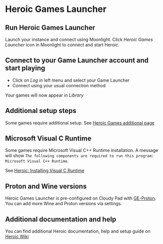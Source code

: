 # Heroic Games Launcher

## Run Heroic Games Launcher

Launch your instance and connect using Moonlight. Click _Heroic Games Launcher_ icon in Moonlight to connect and start Heroic. 

## Connect to your Game Launcher account and start playing

- Click on _Log in_ left menu and select your Game Launcher
- Connect using your usual connection method

Your games will now appear in _Library_

## Additional setup steps

Some games require additional setup. See [Heroic Games additional page](https://github.com/Heroic-Games-Launcher/HeroicGamesLauncher/wiki/Game-Workarounds)

## Microsoft Visual C Runtime

Some games require Microsoft Visual C++ Runtime installation. A message will show `The following components are required to run this program: Microsoft Visual C++ Runtime`.

See [Heroic: Installing Visual C Runtime](https://github.com/Heroic-Games-Launcher/HeroicGamesLauncher/wiki/Installing-Visual-C---Runtime)

## Proton and Wine versions

Heroic Games Launcher is pre-configured on Cloudy Pad with [GE-Proton](https://github.com/GloriousEggroll/proton-ge-custom). You can add more Wine and Proton versions via settings. 

## Additional documentation and help

You can find additional Heroic documentation, help and setup guide on [Heroic Wiki](https://github.com/Heroic-Games-Launcher/HeroicGamesLauncher/wiki)

